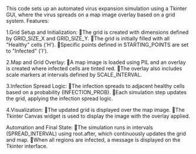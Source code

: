 This code sets up an automated virus expansion simulation using a Tkinter GUI, where the virus spreads on a map image overlay based on a grid system. Features:

1.Grid Setup and Initialization:
The grid is created with dimensions defined by GRID_SIZE_X and GRID_SIZE_Y.
The grid is initially filled with all "Healthy" cells ('H').
Specific points defined in STARTING_POINTS are set to "Infected" ('I').

2.Map and Grid Overlay:
A map image is loaded using PIL and an overlay is created where infected cells are tinted red.
The overlay also includes scale markers at intervals defined by SCALE_INTERVAL.

3.Infection Spread Logic:
The infection spreads to adjacent healthy cells based on a probability (INFECTION_PROB).
Each simulation step updates the grid, applying the infection spread logic.

4.Visualization:
The updated grid is displayed over the map image.
The Tkinter Canvas widget is used to display the image with the overlay applied.

Automation and Final State:
The simulation runs in intervals (SPREAD_INTERVAL) using root.after, which continuously updates the grid and map.
When all regions are infected, a message is displayed on the Tkinter interface.
